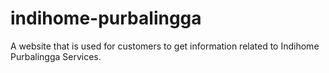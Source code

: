 # indihome-purbalingga
A website that is used for customers to get information related to Indihome Purbalingga Services.
